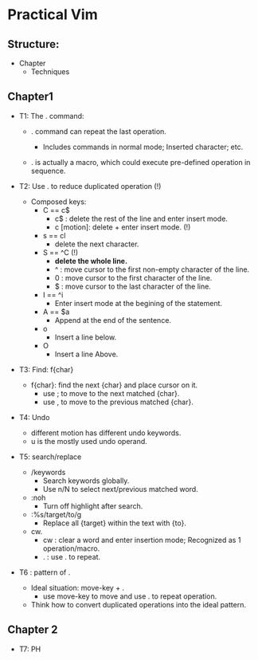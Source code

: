 # Practical Vim

## Structure:
- Chapter
    - Techniques

## Chapter1
- T1: The . command:
	- . command can repeat the last operation.
		- Includes commands in normal mode; Inserted character; etc.

	- . is actually a macro, which could execute pre-defined operation in sequence.

- T2: Use . to reduce duplicated operation (!)
    - Composed keys:
        - C == c$
            - c$ : delete the rest of the line and enter insert mode.
            - c [motion]: delete + enter insert mode. (!)
        - s == cl
            - delete the next character.
        - S == ^C (!)
            - **delete the whole line.**
            - ^ : move cursor to the first non-empty character of the line.
            - 0 : move cursor to the first character of the line.
            - $ : move cursor to the last character of the line.
        - I == ^i
            - Enter insert mode at the begining of the statement.
        - A == $a
            - Append at the end of the sentence.
        - o
            - Insert a line below.
        - O
            - Insert a line Above.

- T3: Find: f{char}
    - f{char}: find the next {char} and place cursor on it.
        - use ; to move to the next matched {char}.
        - use , to move to the previous matched {char}.

- T4: Undo 
    - different motion has different undo keywords.
    - u is the mostly used undo operand.

- T5: search/replace
    - /keywords 
        - Search keywords globally.
        - Use n/N to select next/previous matched word.
    - :noh
        - Turn off highlight after search.
    - :%s/target/to/g
        - Replace all {target} within the text with {to}.
    - cw.
        - cw : clear a word and enter insertion mode; Recognized as 1 operation/macro.
        - . : use . to repeat.

- T6 : pattern of .
    - Ideal situation: move-key + .
        - use move-key to move and use . to repeat operation.
    - Think how to convert duplicated operations into the ideal pattern. 

## Chapter 2
- T7: PH
